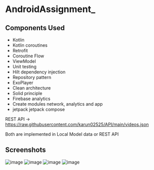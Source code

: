 # AndroidAssignment_

## Components Used
- Kotlin
- Kotlin coroutines
- Retrofit
- Coroutine Flow 
- ViewModel
- Unit testing
- Hilt dependency injection
- Repository pattern
- ExoPlayer
- Clean architecture
- Solid principle
- Firebase analytics
- Create modules network, analytics and app
- jetpack jetpack compose
  



REST API -> 
https://raw.githubusercontent.com/karun02525/API/main/videos.json

Both are implemented in Local Model data or REST API

## Screenshots
![image](https://github.com/karun02525/AndroidAssignment_/assets/36824081/c1ddb438-259d-4ead-a450-1a9ecd946d51)
![image](https://github.com/karun02525/AndroidAssignment_/assets/36824081/cd9884d6-45e2-4e96-a368-5bd36c3a57c4)
![image](https://github.com/karun02525/AndroidAssignment_/assets/36824081/2f8a5664-02d6-4507-be62-66dda65980bb)
![image](https://github.com/karun02525/AndroidAssignment_/assets/36824081/2b652878-7234-4893-800e-e2e15d51f7f8)
